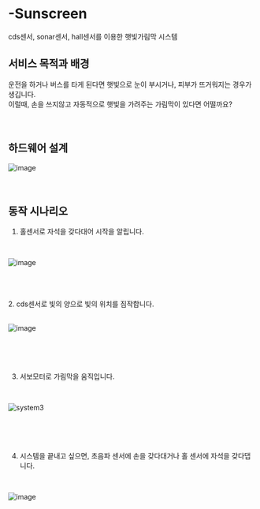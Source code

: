 # -Sunscreen  
cds센서, sonar센서, hall센서를 이용한 햇빛가림막 시스템
<br>
## 서비스 목적과 배경  
운전을 하거나 버스를 타게 된다면 햇빛으로 눈이 부시거나, 피부가 뜨거워지는 경우가 생깁니다.  
이럴때, 손을 쓰지않고 자동적으로 햇빛을 가려주는 가림막이 있다면 어떨까요?  
<br>
<br>
## 하드웨어 설계  
![image](https://user-images.githubusercontent.com/35206992/103438084-5e7a7b00-4c72-11eb-8175-fa5f2e3be1ec.png)
<br>
<br>
<br>
## 동작 시나리오  
1. 홀센서로 자석을 갖다대어 시작을 알립니다.  
<br>

![image](https://user-images.githubusercontent.com/35206992/103438311-60920900-4c75-11eb-84ee-2401535f996c.png)  

<br><br><br>
2. cds센서로 빛의 양으로 빛의 위치를 짐작합니다.  
<br>

![image](https://user-images.githubusercontent.com/35206992/103438496-e3679380-4c76-11eb-930e-5120ea7ca054.png)

<br><br><br>

3. 서보모터로 가림막을 움직입니다.  
<br>


![system3](https://user-images.githubusercontent.com/35206992/103438296-36404b80-4c75-11eb-975f-8f6d8bb7b6b5.gif)  


<br><br><br>

4. 시스템을 끝내고 싶으면, 초음파 센서에 손을 갖다대거나 홀 센서에 자석을 갖다댑니다.  
<br>

![image](https://user-images.githubusercontent.com/35206992/103438578-86b8a880-4c77-11eb-986c-b33ddd0a0eeb.png)

<br><br><br><br>
